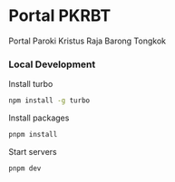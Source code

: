 # Portal PKRBT

Portal Paroki Kristus Raja Barong Tongkok


### Local Development
Install turbo
```sh
npm install -g turbo
```

Install packages
```sh
pnpm install
```

Start servers
```sh
pnpm dev
```